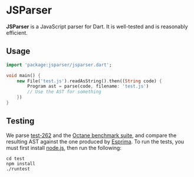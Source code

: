 # JSParser

**JSParser** is a JavaScript parser for Dart. It is well-tested and is reasonably efficient.

## Usage
```dart
import 'package:jsparser/jsparser.dart';

void main() {
    new File('test.js').readAsString().then((String code) {
        Program ast = parse(code, filename: 'test.js')
        // Use the AST for something
    })
}
```

## Testing

We parse [test-262](http://test262.ecmascript.org/) and the [Octane benchmark suite](https://developers.google.com/octane), and compare the resulting AST against the one produced by [Esprima](http://esprima.org/). To run the tests, you must first install [node.js](http://nodejs.org/), then run the following:
```
cd test
npm install
./runtest
```


